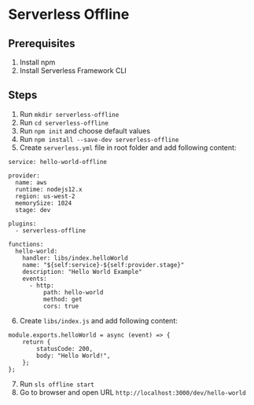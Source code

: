 # Serverless Offline

## Prerequisites
1. Install npm
2. Install Serverless Framework CLI

## Steps
1. Run `mkdir serverless-offline`
2. Run `cd serverless-offline`
3. Run `npm init` and choose default values
4. Run `npm install --save-dev serverless-offline`
5. Create `serverless.yml` file in root folder and add following content:
```
service: hello-world-offline

provider:
  name: aws
  runtime: nodejs12.x
  region: us-west-2
  memorySize: 1024
  stage: dev

plugins:
  - serverless-offline

functions:
  hello-world:
    handler: libs/index.helloWorld
    name: "${self:service}-${self:provider.stage}"
    description: "Hello World Example"
    events:
      - http:
          path: hello-world
          method: get
          cors: true

```
6. Create `libs/index.js` and add following content:
```
module.exports.helloWorld = async (event) => {
    return {
        statusCode: 200,
        body: "Hello World!",
    };
};
```
7. Run `sls offline start`
8. Go to browser and open URL `http://localhost:3000/dev/hello-world`
